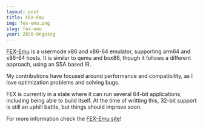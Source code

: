 ```yaml
---
layout: post
title: FEX-Emu
img: fex-emu.png
slug: fex-emu
year: 2020-Ongoing
---
```


[FEX-Emu](https://fex-emu.org) is a usermode x86 and x86-64 emulator, supporting arm64 and x86-64 hosts. It is similar to qemu and box86,
though it follows a different approach, using an SSA based IR.

My contributions have focused around performance and compatibility, as I love optimization problems and solving bugs.

FEX is currently in a state where it can run several 64-bit applications, including being able to build itself. At the time of writting this, 32-bit support is still an uphill battle, but things should improve soon.

For more information check the [FEX-Emu site](https://fex-emu.org)!

